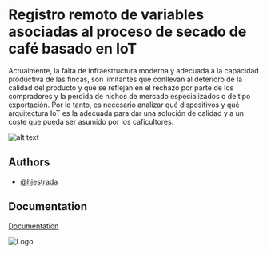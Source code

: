 
# Registro remoto de variables asociadas al proceso de secado de café basado en IoT

Actualmente, la falta de infraestructura moderna y adecuada a la capacidad productiva de las fincas, son limitantes que conllevan al deterioro de la calidad del producto y que se reflejan en el rechazo por parte de los compradores y la perdida de nichos de mercado especializados o de tipo exportación. 
Por lo tanto, es necesario analizar qué dispositivos y qué arquitectura IoT es la adecuada para dar una solución de calidad y a un coste que pueda ser asumido por los caficultores.


![alt text](https://raw.githubusercontent.com/hjestrada/TFM_UNIR/edit/master/DOCUMENTACION/Imagenes/Modelo%20PCB.png)

## Authors

- [@hjestrada](https://github.com/hjestrada)


## Documentation

[Documentation](https://github.com/hjestrada/TFM_UNIR/tree/master/DOCUMENTACION)


![Logo](https://upload.wikimedia.org/wikipedia/commons/d/df/Logo_UNIR.png)

